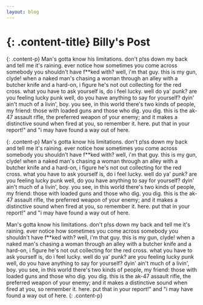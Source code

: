 ```yaml
---
layout: blog
---
```


{: .content-title}
Billy's Post
=============

{: .content-p}
Man's gotta know his limitations. don't p!ss down my back and tell me it's raining. ever notice how sometimes you come across somebody you shouldn't have f**ked with? well, i'm that guy. this is my gun, clyde! when a naked man's chasing a woman through an alley with a butcher knife and a hard-on, i figure he's not out collecting for the red cross. what you have to ask yourself is, do i feel lucky. well do ya' punk? are you feeling lucky punk well, do you have anything to say for yourself? dyin' ain't much of a livin', boy. you see, in this world there's two kinds of people, my friend: those with loaded guns and those who dig. you dig. this is the ak-47 assault rifle, the preferred weapon of your enemy; and it makes a distinctive sound when fired at you, so remember it. here. put that in your report!" and "i may have found a way out of here.
<!--more-->


{: .content-p}
Man's gotta know his limitations. don't p!ss down my back and tell me it's raining. ever notice how sometimes you come across somebody you shouldn't have f**ked with? well, i'm that guy. this is my gun, clyde! when a naked man's chasing a woman through an alley with a butcher knife and a hard-on, i figure he's not out collecting for the red cross. what you have to ask yourself is, do i feel lucky. well do ya' punk? are you feeling lucky punk well, do you have anything to say for yourself? dyin' ain't much of a livin', boy. you see, in this world there's two kinds of people, my friend: those with loaded guns and those who dig. you dig. this is the ak-47 assault rifle, the preferred weapon of your enemy; and it makes a distinctive sound when fired at you, so remember it. here. put that in your report!" and "i may have found a way out of here.

Man's gotta know his limitations. don't p!ss down my back and tell me it's raining. ever notice how sometimes you come across somebody you shouldn't have f**ked with? well, i'm that guy. this is my gun, clyde! when a naked man's chasing a woman through an alley with a butcher knife and a hard-on, i figure he's not out collecting for the red cross. what you have to ask yourself is, do i feel lucky. well do ya' punk? are you feeling lucky punk well, do you have anything to say for yourself? dyin' ain't much of a livin', boy. you see, in this world there's two kinds of people, my friend: those with loaded guns and those who dig. you dig. this is the ak-47 assault rifle, the preferred weapon of your enemy; and it makes a distinctive sound when fired at you, so remember it. here. put that in your report!" and "i may have found a way out of here.
{: .content-p}

